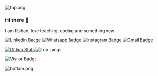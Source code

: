 ![top.png](https://i.loli.net/2020/08/18/C78XfFH9qZs4aUL.png)

### Hi there 👋

I am Raihan, love teaching, coding and something new

[![Linkedin Badge](https://img.shields.io/badge/-linkedin-blue?style=flat-square&logo=Linkedin&logoColor=white&target=_blank&link=https://www.linkedin.com/in/raihan-muhammad-39a28b1b0/)](https://www.linkedin.com/in/raihan-muhammad-39a28b1b0/)
[![Whatsapp Badge](https://img.shields.io/badge/-wa-green?style=flat-square&logo=Whatsapp&logoColor=white&link=https://wa.me/6287720548166)](https://wa.me/6287720548166)
[![Instagram Badge](https://img.shields.io/badge/-instagram-royalblue?style=flat-square&logo=instagram&logoColor=white&link=https://instagram.com/raihannmuhammad_/)](https://instagram.com/raihannmuhammad_)
[![Gmail Badge](https://img.shields.io/badge/-gmail-c14438?style=flat-square&logo=Gmail&logoColor=white&link=mailto:raihanmuhammad.dev@gmail.com)](mailto:raihanmuhammad.dev@gmail.com)



[![Github Stats](https://github-readme-stats.vercel.app/api?username=raihan-muhammad&theme=light&show_icons=true)](https://github.com/riyhs)
![Top Langs](https://github-readme-stats.vercel.app/api/top-langs/?username=raihan-muhammad&hide=TeX&layout=compact&theme=light)

![Visitor Badge](https://visitor-badge.laobi.icu/badge?page_id=raihan-muhammad.raihan-muhammad)

![bottom.png](https://i.loli.net/2020/08/18/kBTKzpXvYjsacCE.png)
